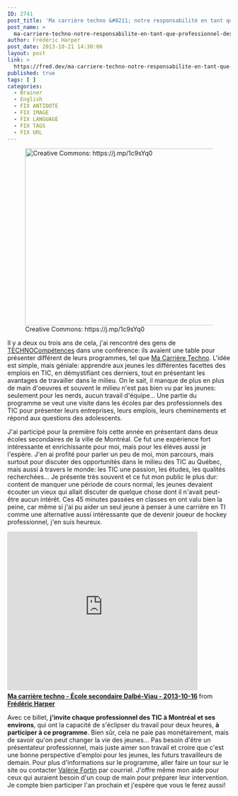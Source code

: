 ```yaml
---
ID: 2741
post_title: 'Ma carrière techno &#8211; notre responsabilité en tant que professionnel des TIC'
post_name: >
  ma-carriere-techno-notre-responsabilite-en-tant-que-professionnel-des-tic
author: Frédéric Harper
post_date: 2013-10-21 14:30:06
layout: post
link: >
  https://fred.dev/ma-carriere-techno-notre-responsabilite-en-tant-que-professionnel-des-tic/
published: true
tags: [ ]
categories:
  - Brainer
  - English
  - FIX ANTIDOTE
  - FIX IMAGE
  - FIX LANGUAGE
  - FIX TAGS
  - FIX URL
---
```

<figure><img alt="Creative Commons: https://j.mp/1c9sYq0" src="http://fred.dev/wp-content/uploads/2013/10/schoolbus.jpg" width="600" height="400"/><figcaption> Creative Commons: https://j.mp/1c9sYq0</figcaption></figure><p>Il y a deux ou trois ans de cela, j'ai rencontré des gens de <a href="https://www.technocompetences.qc.ca/" target="_blank" rel="noopener noreferrer">TECHNOCompétences</a> dans une conférence: ils avaient une table pour présenter différent de leurs programmes, tel que <a href="https://macarrieretechno.com/" target="_blank" rel="noopener noreferrer">Ma Carrière Techno</a>. L'idée est simple, mais géniale: apprendre aux jeunes les différentes facettes des emplois en TIC, en démystifiant ces derniers, tout en présentant les avantages de travailler dans le milieu. On le sait, il manque de plus en plus de main d'oeuvres et souvent le milieu n'est pas bien vu par les jeunes: seulement pour les nerds, aucun travail d'équipe... Une partie du programme se veut une visite dans les écoles par des professionnels des TIC pour présenter leurs entreprises, leurs emplois, leurs cheminements et répond aux questions des adolescents.</p><p>J'ai participé pour la première fois cette année en présentant dans deux écoles secondaires de la ville de Montréal. Ce fut une expérience fort intéressante et enrichissante pour moi, mais pour les élèves aussi je l'espère. J'en ai profité pour parler un peu de moi, mon parcours, mais surtout pour discuter des opportunités dans le milieu des TIC au Québec, mais aussi à travers le monde: les TIC une passion, les études, les qualités recherchées... Je présente très souvent et ce fut mon public le plus dur: content de manquer une période de cours normal, les jeunes devaient écouter un vieux qui allait discuter de quelque chose dont il n'avait peut-être aucun intérêt. Ces 45 minutes passées en classes en ont valu bien la peine, car même si j'ai pu aider un seul jeune à penser à une carrière en TI comme une alternative aussi intéressante que de devenir joueur de hockey professionnel, j'en suis heureux.</p><div class="embed rich SlideShare"><iframe src="https://www.slideshare.net/slideshow/embed_code/key/ntsDQx6UB7YABP" width="427" height="356" frameborder="0" marginwidth="0" marginheight="0" scrolling="no" style="border:1px solid #CCC;border-width:1px;margin-bottom:5px;max-width:100%" allowfullscreen> </iframe><div style="margin-bottom:5px"> <strong> <a href="https://www.slideshare.net/fredericharper/ma-carrire-techno-cole-secondaire-dalbviau-20131016" title="Ma carrière techno - École secondaire Dalbé-Viau - 2013-10-16" target="_blank" rel="noopener noreferrer">Ma carrière techno - École secondaire Dalbé-Viau - 2013-10-16</a> </strong> from <strong><a href="https://www.slideshare.net/fredericharper" target="_blank" rel="noopener noreferrer">Frédéric Harper</a></strong></div></div><p>Avec ce billet, <strong>j'invite chaque professionnel des TIC à Montréal et ses environs</strong>, qui ont la capacité de s'éclipser du travail pour deux heures, <strong>à participer à ce programme</strong>. Bien sûr, cela ne paie pas monétairement, mais de savoir qu'on peut changer la vie des jeunes... Pas besoin d'être un présentateur professionnel, mais juste aimer son travail et croire que c'est une bonne perspective d'emploi pour les jeunes, les futurs travailleurs de demain. Pour plus d'informations sur le programme, aller faire un tour sur le site ou contacter <a href="mailto:vfortin@technocompetences.qc.ca" target="_blank" rel="noopener noreferrer">Valérie Fortin</a> par courriel. J'offre même mon aide pour ceux qui auraient besoin d'un coup de main pour préparer leur intervention. Je compte bien participer l'an prochain et j'espère que vous le ferez aussi!</p> 